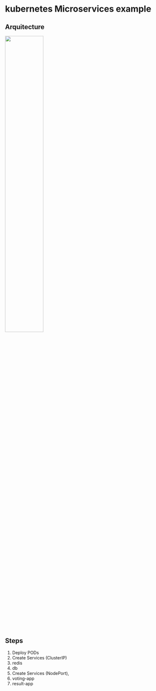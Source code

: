 # kubernetes Microservices example

## Arquitecture

<img src="https://user-images.githubusercontent.com/21206716/224573151-71066ddb-3a1a-47d8-aae0-85ca617a2363.png" width=50% height=50%>

## Steps

1. Deploy PODs
2. Create Services (ClusterIP)
1. redis
2. db
3. Create Services (NodePort),
1. voting-app
2. result-app
